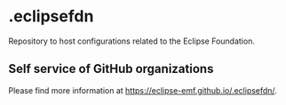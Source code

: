 # .eclipsefdn

Repository to host configurations related to the Eclipse Foundation.

## Self service of GitHub organizations

Please find more information at <https://eclipse-emf.github.io/.eclipsefdn/>.
